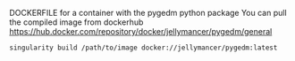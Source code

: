 DOCKERFILE for a container with the pygedm python package
You can pull the compiled image from dockerhub https://hub.docker.com/repository/docker/jellymancer/pygedm/general

```
singularity build /path/to/image docker://jellymancer/pygedm:latest
```
